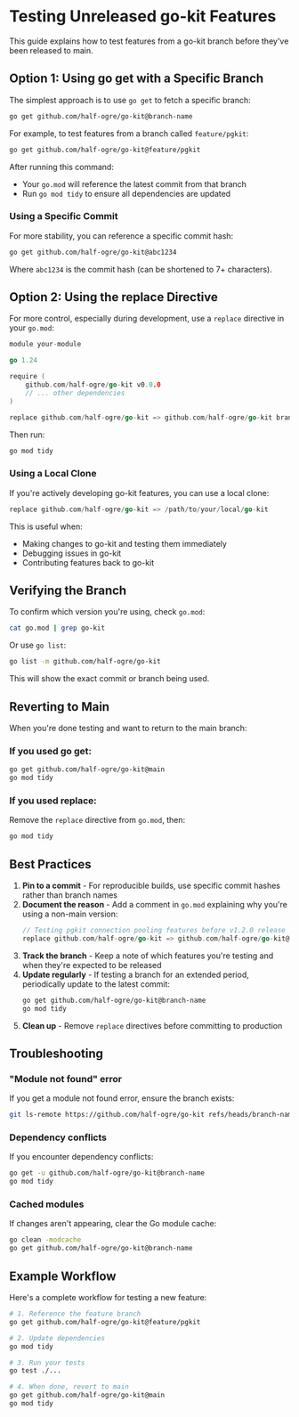 # Testing Unreleased go-kit Features

This guide explains how to test features from a go-kit branch before they've been released to main.

## Option 1: Using go get with a Specific Branch

The simplest approach is to use `go get` to fetch a specific branch:

```bash
go get github.com/half-ogre/go-kit@branch-name
```

For example, to test features from a branch called `feature/pgkit`:

```bash
go get github.com/half-ogre/go-kit@feature/pgkit
```

After running this command:
- Your `go.mod` will reference the latest commit from that branch
- Run `go mod tidy` to ensure all dependencies are updated

### Using a Specific Commit

For more stability, you can reference a specific commit hash:

```bash
go get github.com/half-ogre/go-kit@abc1234
```

Where `abc1234` is the commit hash (can be shortened to 7+ characters).

## Option 2: Using the replace Directive

For more control, especially during development, use a `replace` directive in your `go.mod`:

```go
module your-module

go 1.24

require (
    github.com/half-ogre/go-kit v0.0.0
    // ... other dependencies
)

replace github.com/half-ogre/go-kit => github.com/half-ogre/go-kit branch-name
```

Then run:

```bash
go mod tidy
```

### Using a Local Clone

If you're actively developing go-kit features, you can use a local clone:

```go
replace github.com/half-ogre/go-kit => /path/to/your/local/go-kit
```

This is useful when:
- Making changes to go-kit and testing them immediately
- Debugging issues in go-kit
- Contributing features back to go-kit

## Verifying the Branch

To confirm which version you're using, check `go.mod`:

```bash
cat go.mod | grep go-kit
```

Or use `go list`:

```bash
go list -m github.com/half-ogre/go-kit
```

This will show the exact commit or branch being used.

## Reverting to Main

When you're done testing and want to return to the main branch:

### If you used go get:

```bash
go get github.com/half-ogre/go-kit@main
go mod tidy
```

### If you used replace:

Remove the `replace` directive from `go.mod`, then:

```bash
go mod tidy
```

## Best Practices

1. **Pin to a commit** - For reproducible builds, use specific commit hashes rather than branch names
2. **Document the reason** - Add a comment in `go.mod` explaining why you're using a non-main version:
   ```go
   // Testing pgkit connection pooling features before v1.2.0 release
   replace github.com/half-ogre/go-kit => github.com/half-ogre/go-kit@feature/pgkit
   ```
3. **Track the branch** - Keep a note of which features you're testing and when they're expected to be released
4. **Update regularly** - If testing a branch for an extended period, periodically update to the latest commit:
   ```bash
   go get github.com/half-ogre/go-kit@branch-name
   go mod tidy
   ```
5. **Clean up** - Remove `replace` directives before committing to production

## Troubleshooting

### "Module not found" error

If you get a module not found error, ensure the branch exists:

```bash
git ls-remote https://github.com/half-ogre/go-kit refs/heads/branch-name
```

### Dependency conflicts

If you encounter dependency conflicts:

```bash
go get -u github.com/half-ogre/go-kit@branch-name
go mod tidy
```

### Cached modules

If changes aren't appearing, clear the Go module cache:

```bash
go clean -modcache
go get github.com/half-ogre/go-kit@branch-name
```

## Example Workflow

Here's a complete workflow for testing a new feature:

```bash
# 1. Reference the feature branch
go get github.com/half-ogre/go-kit@feature/pgkit

# 2. Update dependencies
go mod tidy

# 3. Run your tests
go test ./...

# 4. When done, revert to main
go get github.com/half-ogre/go-kit@main
go mod tidy
```
